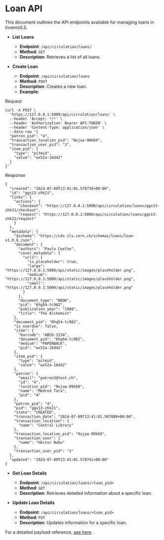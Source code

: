 # Loan API

This document outlines the API endpoints available for managing loans in InvenioILS.

* **List Loans**

    - **Endpoint**: `/api/circulation/loans/`
    - **Method**: `GET`
    - **Description**: Retrieves a list of all loans.

* **Create Loan**

    - **Endpoint**: `/api/circulation/loans`
    - **Method**: `POST`
    - **Description**: Creates a new loan.
    - **Example**:

Request

```shell
curl -X POST \
  'https://127.0.0.1:5000/api/circulation/loans' \
  --header 'Accept: */*' \
  --header 'Authorization: Bearer API-TOKEN' \
  --header 'Content-Type: application/json' \
  --data-raw '{
  "patron_pid": "4",
  "transaction_location_pid": "0xjaa-99k69",
  "transaction_user_pid": "3",
  "item_pid": {
    "type": "pitmid",
    "value": "wx52a-16d42"
  }
}'
```

Response

```shell
{
  "created": "2024-07-09T13:41:01.578736+00:00",
  "id": "ggx13-zhk21",
  "links": {
    "actions": {
      "checkout": "https://127.0.0.1:5000/api/circulation/loans/ggx13-zhk21/checkout",
      "request": "https://127.0.0.1:5000/api/circulation/loans/ggx13-zhk21/request"
    }
  },
  "metadata": {
    "$schema": "https://cds-ils.cern.ch/schemas/loans/loan-v1.0.0.json",
    "document": {
      "authors": "Paulo Coelho",
      "cover_metadata": {
        "urls": {
          "is_placeholder": true,
          "large": "https://127.0.0.1:5000/api/static/images/placeholder.png",
          "medium": "https://127.0.0.1:5000/api/static/images/placeholder.png",
          "small": "https://127.0.0.1:5000/api/static/images/placeholder.png"
        }
      },
      "document_type": "BOOK",
      "pid": "6hq54-tc982",
      "publication_year": "1988",
      "title": "The Alchemist"
    },
    "document_pid": "6hq54-tc982",
    "is_overdue": false,
    "item": {
      "barcode": "ABCD-1234",
      "document_pid": "6hq54-tc982",
      "medium": "PAPERBACK",
      "pid": "wx52a-16d42"
    },
    "item_pid": {
      "type": "pitmid",
      "value": "wx52a-16d42"
    },
    "patron": {
      "email": "patron3@test.ch",
      "id": "4",
      "location_pid": "0xjaa-99k69",
      "name": "Medrod Tara",
      "pid": "4"
    },
    "patron_pid": "4",
    "pid": "ggx13-zhk21",
    "state": "CREATED",
    "transaction_date": "2024-07-09T13:41:01.507088+00:00",
    "transaction_location": {
      "name": "Central Library"
    },
    "transaction_location_pid": "0xjaa-99k69",
    "transaction_user": {
      "name": "Hector Nabu"
    },
    "transaction_user_pid": "3"
  },
  "updated": "2024-07-09T13:41:01.578741+00:00"
}
```

* **Get Loan Details**

    - **Endpoint**: `/api/circulation/loans/<loan_pid>`
    - **Method**: `GET`
    - **Description**: Retrieves detailed information about a specific loan.

* **Update Loan Details**

    - **Endpoint**: `/api/circulation/loans/<loan_pid>`
    - **Method**: `PUT`
    - **Description**: Updates information for a specific loan.

For a detailed payload reference, [see here](https://github.com/inveniosoftware/invenio-circulation/blob/fd7f80e98918d9ed78282cda1c6aed40ec30f2f7/invenio_circulation/records/loaders/schemas/json.py#L75).
